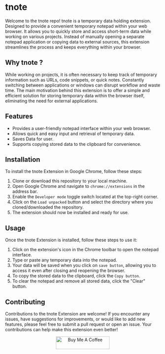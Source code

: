 # tnote
Welcome to the tnote repo!
tnote is a temporary data holding extension. Designed to provide a convenient temporary notepad within your web browser. It allows you to quickly store and access short-term data while working on various projects. Instead of manually opening a separate notepad application or copying data to external sources, this extension streamlines the process and keeps everything within your browser.

## Why tnote ?
While working on projects, it is often necessary to keep track of temporary information such as URLs, code snippets, or quick notes. Constantly switching between applications or windows can disrupt workflow and waste time. The main motivation behind this extension is to offer a simple and efficient solution for storing temporary data within the browser itself, eliminating the need for external applications.

## Features

- Provides a user-friendly notepad interface within your web browser.
- Allows quick and easy input and retrieval of temporary data.
- Saves Data for user.
- Supports copying stored data to the clipboard for convenience.

## Installation

To install the tnote Extension in Google Chrome, follow these steps:

1. Clone or download this repository to your local machine.
2. Open Google Chrome and navigate to `chrome://extensions` in the address bar.
3. Enable the `Developer mode` toggle switch located at the top-right corner.
4. Click on the `Load unpacked` button and select the directory where you cloned/downloaded the repository.
5. The extension should now be installed and ready for use.


## Usage

Once the tnote Extension is installed, follow these steps to use it:

1. Click on the extension's icon in the Chrome toolbar to open the notepad interface.
2. Type or paste any temporary data into the notepad.
3. Your data will be saved when you click on `save button`, allowing you to access it even after closing and reopening the browser.
5. To copy the stored data to the clipboard, click the `Copy button`.
6. To clear the notepad and remove all stored data, click the "Clear" button.

## Contributing

Contributions to the tnote Extension are welcome! If you encounter any issues, have suggestions for improvements, or would like to add new features, please feel free to submit a pull request or open an issue. Your contributions can help make this extension even better!

<p align="center">
<a href="https://www.buymeacoffee.com/securitywithme" target="_blank"><img src="https://cdn.buymeacoffee.com/buttons/default-orange.png" alt="Buy Me A Coffee" height="41" width="174"></a>
</p>
